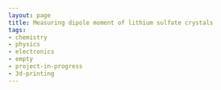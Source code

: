 ```yaml
---
layout: page
title: Measuring dipole moment of lithium sulfate crystals
tags:
- chemistry
- physics
- electronics
- empty
- project-in-progress
- 3d-printing
---
```

